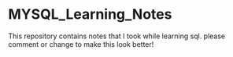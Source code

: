 # MYSQL_Learning_Notes
This repository contains notes that I took while learning sql. 
please comment or change to make this look better!
